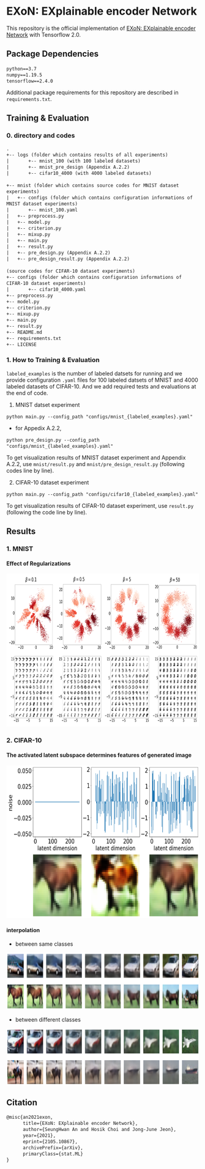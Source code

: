 # EXoN: EXplainable encoder Network

This repository is the official implementation of [EXoN: EXplainable encoder Network](XXX) with Tensorflow 2.0. 

## Package Dependencies

```setup
python==3.7
numpy==1.19.5
tensorflow==2.4.0
```
Additional package requirements for this repository are described in `requirements.txt`.

## Training & Evaluation 

### 0. directory and codes

```
.
+-- logs (folder which contains results of all experiments)
|       +-- mnist_100 (with 100 labeled datasets)
|       +-- mnist_pre_design (Appendix A.2.2)
|       +-- cifar10_4000 (with 4000 labeled datasets)

+-- mnist (folder which contains source codes for MNIST dataset experiments)
|   +-- configs (folder which contains configuration informations of MNIST dataset experiments)
|       +-- mnist_100.yaml
|   +-- preprocess.py
|   +-- model.py
|   +-- criterion.py
|   +-- mixup.py
|   +-- main.py
|   +-- result.py
|   +-- pre_design.py (Appendix A.2.2)
|   +-- pre_design_result.py (Appendix A.2.2)

(source codes for CIFAR-10 dataset experiments)
+-- configs (folder which contains configuration informations of CIFAR-10 dataset experiments)
|       +-- cifar10_4000.yaml
+-- preprocess.py
+-- model.py
+-- criterion.py
+-- mixup.py
+-- main.py
+-- result.py
+-- README.md
+-- requirements.txt
+-- LICENSE
```

### 1. How to Training & Evaluation  

`labeled_examples` is the number of labeled datsets for running and we provide configuration `.yaml` files for 100 labeled datsets of MNIST and 4000 labeled datasets of CIFAR-10. And we add required tests and evaluations at the end of code.

1. MNIST datset experiment

```
python main.py --config_path "configs/mnist_{labeled_examples}.yaml"
```   
- for Appedix A.2.2,
```
python pre_design.py --config_path "configs/mnist_{labeled_examples}.yaml"
```

To get visualization results of MNIST dataset experiment and Appendix A.2.2, use `mnist/result.py` and `mnist/pre_design_result.py` (following codes line by line).

2. CIFAR-10 dataset experiment

```
python main.py --config_path "configs/cifar10_{labeled_examples}.yaml"
```

To get visualization results of CIFAR-10 dataset experiment, use `result.py` (following the code line by line).

## Results

### 1. MNIST

<!-- #### prior distribution
<center><img  src="https://github.com/an-seunghwan/EXoN/blob/main/assets/mnist/prior_samples.png?raw=true" width="400"  height="400"></center> -->

#### Effect of Regularizations
<center><img  src="https://github.com/an-seunghwan/EXoN_official/blob/main/logs/mnist_100/path_latent_recon.png?raw=true" width="800"  height="400"></center>

### 2. CIFAR-10

<!-- #### reconstructed images
<center><img  src="https://github.com/an-seunghwan/EXoN/blob/main/assets/cifar10/weights_10000.0_0.01/train_recon.png?raw=true" width="400"  height="400"></center>

#### V-nat of EXoN for automobile class when $\beta=0.25$
<center><img  src="https://github.com/an-seunghwan/EXoN/blob/main/assets/cifar10/weights_10000.0_0.25/vnat.png?raw=true" width="400"  height="180"></center> -->

#### The activated latent subspace determines features of generated image
<center><img  src="https://github.com/an-seunghwan/EXoN_official/blob/main/logs/cifar10_4000/beta_0.05/blur.png?raw=true" width="600"  height="400"></center>

<!-- <center><img  src="https://github.com/an-seunghwan/EXoN/blob/main/assets/cifar10/weights_10000.0_0.25/blur.png?raw=true" width="600"  height="400"></center> -->

#### interpolation
- between same classes
<center><img  src="https://github.com/an-seunghwan/EXoN_official/blob/main/logs/cifar10_4000/beta_0.05/interpolation1.png?raw=true" width="800"  height="150"></center>

- between different classes
<center><img  src="https://github.com/an-seunghwan/EXoN_official/blob/main/logs/cifar10_4000/beta_0.05/interpolation2.png?raw=true" width="800"  height="150"></center>

<!-- - $\beta=0.25$
<center><img  src="https://github.com/an-seunghwan/EXoN/blob/main/assets/cifar10/weights_10000.0_0.25/interpolation.png?raw=true" width="800"  height="150"></center> -->


## Citation

```
@misc{an2021exon,
      title={EXoN: EXplainable encoder Network}, 
      author={SeungHwan An and Hosik Choi and Jong-June Jeon},
      year={2021},
      eprint={2105.10867},
      archivePrefix={arXiv},
      primaryClass={stat.ML}
}
```